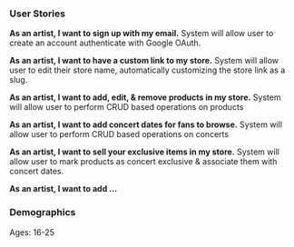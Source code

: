 ### User Stories

**As an artist, I want to sign up with my email.**
System will allow user to create an account authenticate with Google OAuth.

**As an artist, I want to have a custom link to my store.**
System will allow user to edit their store name, automatically customizing the store link as a slug.

**As an artist, I want to add, edit, & remove products in my store.**
System will allow user to perform CRUD based operations on products

**As an artist, I want to add concert dates for fans to browse.**
System will allow user to perform CRUD based operations on concerts

**As an artist, I want to sell your exclusive items in my store.**
System will allow user to mark products as concert exclusive & associate them with concert dates.

**As an artist, I want to add ...**

### Demographics

Ages: 16-25
